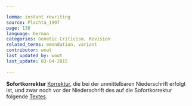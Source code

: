 ```yaml
---

lemma: instant rewriting
source: Plachta_1997
page: 138 
language: German
categories: Genetic Criticism, Revision
related_terms: emendation, variant
contributor: wout
last_updated_by: wout
last_update: 03-04-2015
        
---
```


**Sofortkorrektur** [Korrektur](correction.html), die bei der unmittelbaren Niederschrift erfolgt ist, und zwar noch vor der Niederschrift des auf die Sofortkorrektur folgende [Textes](text.html).

